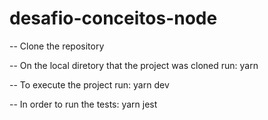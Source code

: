 # desafio-conceitos-node

-- Clone the repository

-- On the local diretory that the project was cloned run:
    yarn

-- To execute the project run:
   yarn dev
   
-- In order to run the tests: yarn jest
